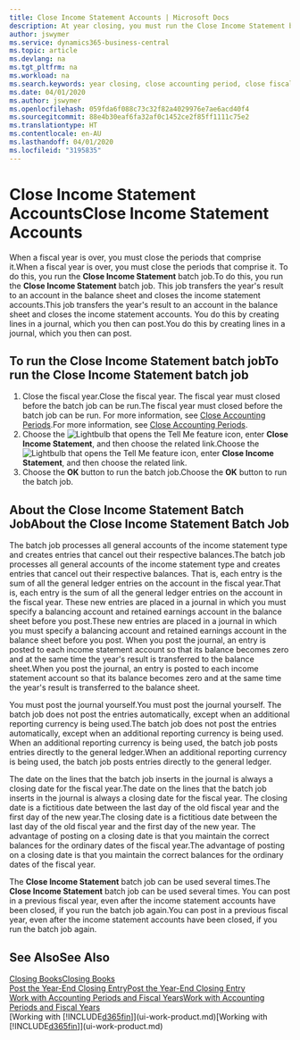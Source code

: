 ```yaml
---
title: Close Income Statement Accounts | Microsoft Docs
description: At year closing, you must run the Close Income Statement batch job to close the accounting periods that make up the fiscal year.
author: jswymer
ms.service: dynamics365-business-central
ms.topic: article
ms.devlang: na
ms.tgt_pltfrm: na
ms.workload: na
ms.search.keywords: year closing, close accounting period, close fiscal year, bank account detailed trial balance
ms.date: 04/01/2020
ms.author: jswymer
ms.openlocfilehash: 059fda6f088c73c32f82a4029976e7ae6acd40f4
ms.sourcegitcommit: 88e4b30eaf6fa32af0c1452ce2f85ff1111c75e2
ms.translationtype: HT
ms.contentlocale: en-AU
ms.lasthandoff: 04/01/2020
ms.locfileid: "3195835"
---
```

# <a name="close-income-statement-accounts"></a><span data-ttu-id="a200d-103">Close Income Statement Accounts</span><span class="sxs-lookup"><span data-stu-id="a200d-103">Close Income Statement Accounts</span></span>
<span data-ttu-id="a200d-104">When a fiscal year is over, you must close the periods that comprise it.</span><span class="sxs-lookup"><span data-stu-id="a200d-104">When a fiscal year is over, you must close the periods that comprise it.</span></span> <span data-ttu-id="a200d-105">To do this, you run the **Close Income Statement** batch job.</span><span class="sxs-lookup"><span data-stu-id="a200d-105">To do this, you run the **Close Income Statement** batch job.</span></span> <span data-ttu-id="a200d-106">This job transfers the year's result to an account in the balance sheet and closes the income statement accounts.</span><span class="sxs-lookup"><span data-stu-id="a200d-106">This job transfers the year's result to an account in the balance sheet and closes the income statement accounts.</span></span> <span data-ttu-id="a200d-107">You do this by creating lines in a journal, which you then can post.</span><span class="sxs-lookup"><span data-stu-id="a200d-107">You do this by creating lines in a journal, which you then can post.</span></span>

## <a name="to-run-the-close-income-statement-batch-job"></a><span data-ttu-id="a200d-108">To run the Close Income Statement batch job</span><span class="sxs-lookup"><span data-stu-id="a200d-108">To run the Close Income Statement batch job</span></span>
1. <span data-ttu-id="a200d-109">Close the fiscal year.</span><span class="sxs-lookup"><span data-stu-id="a200d-109">Close the fiscal year.</span></span> <span data-ttu-id="a200d-110">The fiscal year must closed before the batch job can be run.</span><span class="sxs-lookup"><span data-stu-id="a200d-110">The fiscal year must closed before the batch job can be run.</span></span> <span data-ttu-id="a200d-111">For more information, see [Close Accounting Periods](year-close-account-periods.md).</span><span class="sxs-lookup"><span data-stu-id="a200d-111">For more information, see [Close Accounting Periods](year-close-account-periods.md).</span></span>
2. <span data-ttu-id="a200d-112">Choose the ![Lightbulb that opens the Tell Me feature](media/ui-search/search_small.png "Tell me what you want to do") icon, enter **Close Income Statement**, and then choose the related link.</span><span class="sxs-lookup"><span data-stu-id="a200d-112">Choose the ![Lightbulb that opens the Tell Me feature](media/ui-search/search_small.png "Tell me what you want to do") icon, enter **Close Income Statement**, and then choose the related link.</span></span>
3. <span data-ttu-id="a200d-113">Choose the **OK** button to run the batch job.</span><span class="sxs-lookup"><span data-stu-id="a200d-113">Choose the **OK** button to run the batch job.</span></span>

## <a name="about-the-close-income-statement-batch-job"></a><span data-ttu-id="a200d-114">About the Close Income Statement Batch Job</span><span class="sxs-lookup"><span data-stu-id="a200d-114">About the Close Income Statement Batch Job</span></span>
<span data-ttu-id="a200d-115">The batch job processes all general accounts of the income statement type and creates entries that cancel out their respective balances.</span><span class="sxs-lookup"><span data-stu-id="a200d-115">The batch job processes all general accounts of the income statement type and creates entries that cancel out their respective balances.</span></span> <span data-ttu-id="a200d-116">That is, each entry is the sum of all the general ledger entries on the account in the fiscal year.</span><span class="sxs-lookup"><span data-stu-id="a200d-116">That is, each entry is the sum of all the general ledger entries on the account in the fiscal year.</span></span> <span data-ttu-id="a200d-117">These new entries are placed in a journal in which you must specify a balancing account and retained earnings account in the balance sheet before you post.</span><span class="sxs-lookup"><span data-stu-id="a200d-117">These new entries are placed in a journal in which you must specify a balancing account and retained earnings account in the balance sheet before you post.</span></span> <span data-ttu-id="a200d-118">When you post the journal, an entry is posted to each income statement account so that its balance becomes zero and at the same time the year's result is transferred to the balance sheet.</span><span class="sxs-lookup"><span data-stu-id="a200d-118">When you post the journal, an entry is posted to each income statement account so that its balance becomes zero and at the same time the year's result is transferred to the balance sheet.</span></span>

<span data-ttu-id="a200d-119">You must post the journal yourself.</span><span class="sxs-lookup"><span data-stu-id="a200d-119">You must post the journal yourself.</span></span> <span data-ttu-id="a200d-120">The batch job does not post the entries automatically, except when an additional reporting currency is being used.</span><span class="sxs-lookup"><span data-stu-id="a200d-120">The batch job does not post the entries automatically, except when an additional reporting currency is being used.</span></span> <span data-ttu-id="a200d-121">When an additional reporting currency is being used, the batch job posts entries directly to the general ledger.</span><span class="sxs-lookup"><span data-stu-id="a200d-121">When an additional reporting currency is being used, the batch job posts entries directly to the general ledger.</span></span>

<span data-ttu-id="a200d-122">The date on the lines that the batch job inserts in the journal is always a closing date for the fiscal year.</span><span class="sxs-lookup"><span data-stu-id="a200d-122">The date on the lines that the batch job inserts in the journal is always a closing date for the fiscal year.</span></span> <span data-ttu-id="a200d-123">The closing date is a fictitious date between the last day of the old fiscal year and the first day of the new year.</span><span class="sxs-lookup"><span data-stu-id="a200d-123">The closing date is a fictitious date between the last day of the old fiscal year and the first day of the new year.</span></span> <span data-ttu-id="a200d-124">The advantage of posting on a closing date is that you maintain the correct balances for the ordinary dates of the fiscal year.</span><span class="sxs-lookup"><span data-stu-id="a200d-124">The advantage of posting on a closing date is that you maintain the correct balances for the ordinary dates of the fiscal year.</span></span>

<span data-ttu-id="a200d-125">The **Close Income Statement** batch job can be used several times.</span><span class="sxs-lookup"><span data-stu-id="a200d-125">The **Close Income Statement** batch job can be used several times.</span></span> <span data-ttu-id="a200d-126">You can post in a previous fiscal year, even after the income statement accounts have been closed, if you run the batch job again.</span><span class="sxs-lookup"><span data-stu-id="a200d-126">You can post in a previous fiscal year, even after the income statement accounts have been closed, if you run the batch job again.</span></span>

## <a name="see-also"></a><span data-ttu-id="a200d-127">See Also</span><span class="sxs-lookup"><span data-stu-id="a200d-127">See Also</span></span>

[<span data-ttu-id="a200d-128">Closing Books</span><span class="sxs-lookup"><span data-stu-id="a200d-128">Closing Books</span></span>](year-close-books.md)  
[<span data-ttu-id="a200d-129">Post the Year-End Closing Entry</span><span class="sxs-lookup"><span data-stu-id="a200d-129">Post the Year-End Closing Entry</span></span>](year-how-post-year-end-close-entry.md)  
[<span data-ttu-id="a200d-130">Work with Accounting Periods and Fiscal Years</span><span class="sxs-lookup"><span data-stu-id="a200d-130">Work with Accounting Periods and Fiscal Years</span></span>](finance-accounting-periods-and-fiscal-years.md)  
<span data-ttu-id="a200d-131">[Working with [!INCLUDE[d365fin](includes/d365fin_md.md)]](ui-work-product.md)</span><span class="sxs-lookup"><span data-stu-id="a200d-131">[Working with [!INCLUDE[d365fin](includes/d365fin_md.md)]](ui-work-product.md)</span></span>
